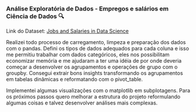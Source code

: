 ### **Análise Exploratória de Dados - Empregos e salários em Ciência de Dados 🔍**

Link do Dataset: [Jobs and Salaries in Data Science](https://www.kaggle.com/datasets/hummaamqaasim/jobs-in-data)

Realizei todo processo de carregamento, limpeza e preparação dos dados com o pandas. Defini os tipos de dados adequados para cada coluna e isso me permitiu trabalhar com dados categóricos, eles nos possibilitam economizar memória e me ajudaram a ter uma idéia de por onde deveria começar a desenvolver os agrupamentos e operações de grupo com o groupby. Consegui extrair bons insights transformando os agrupamentos em tabelas dinâmicas e reformatando com o pivot_table.

Implementei algumas visualizações com o matplotlib em subplotagens. Para os próximos passos quero melhorar a estrutura do projeto reformulando algumas coisas e talvez desenvolver análises mais complexas.
